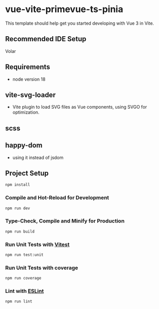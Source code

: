 # vue-vite-primevue-ts-pinia

This template should help get you started developing with Vue 3 in Vite.

## Recommended IDE Setup
Volar

## Requirements
- node version 18

## vite-svg-loader
- Vite plugin to load SVG files as Vue components, using SVGO for optimization.

## scss

## happy-dom
- using it instead of jsdom








## Project Setup

```sh
npm install
```

### Compile and Hot-Reload for Development

```sh
npm run dev
```

### Type-Check, Compile and Minify for Production

```sh
npm run build
```

### Run Unit Tests with [Vitest](https://vitest.dev/)

```sh
npm run test:unit
```

### Run Unit Tests with coverage

```sh
npm run coverage
```

### Lint with [ESLint](https://eslint.org/)

```sh
npm run lint
```
